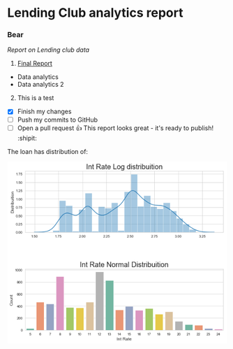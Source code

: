 # Lending Club analytics report
### Bear 
*Report on Lending club data*
1. [Final Report](https://www.cnn.com/)
  - Data analytics
  - Data analytics 2
2. This is a test
- [x] Finish my changes
- [ ] Push my commits to GitHub
- [ ] Open a pull request
:+1: This report looks great - it's ready to publish! :shipit:

The loan has distribution of:

![image](https://github.com/Bear-LaiOffer/LendingClubData/blob/master/Charts/interest-rate.png)
